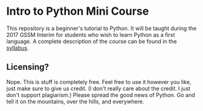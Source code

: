 Intro to Python Mini Course
===========================

This repository is a beginner's tutorial to Python. It will be taught during the 2017 GSSM Interim for students who wish to learn Python as a first language. A complete description of the course can be found in the [syllabus](index.html). 

## Licensing?

Nope. This is stuff is completely free. Feel free to use it however you like, just make sure to give us credit. (I don't really care about the credit. I just don't support plagiarism.) Please spread the good news of Python. Go and tell it on the mountains, over the hills, and everywhere. 
